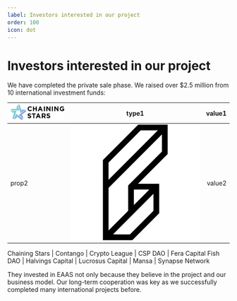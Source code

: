 ```yaml
---
label: Investors interested in our project
order: 100
icon: dot
---
```


# Investors interested in our project

We have completed the private sale phase. We raised over $2.5 million from 10 international investment funds:

![](src/investors/logo_chaining_stars.png) | type1 | value1
:---   | :---: | ---:
prop2 | ![](src/investors/logo_fera_capital.png) | value2

Chaining Stars | Contango | Crypto League | CSP DAO | Fera Capital
 Fish DAO | Halvings Capital | Lucrosus Capital | Mansa | Synapse Network

They invested in EAAS not only because they believe in the project and our business model. Our long-term cooperation was key as we successfully completed many international projects before.